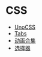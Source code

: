 # CSS

- [UnoCSS](./UnoCSS.md)
- [Tabs](./tabs.md)
- [动画合集](./%E5%8A%A8%E7%94%BB%E5%90%88%E9%9B%86.md)
- [选择器](./%E9%80%89%E6%8B%A9%E5%99%A8.md)
